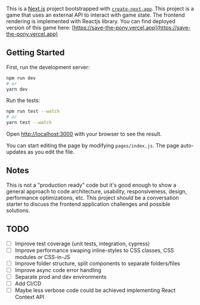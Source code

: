 This is a [Next.js](https://nextjs.org/) project bootstrapped with [`create-next-app`](https://github.com/vercel/next.js/tree/canary/packages/create-next-app). 
This project is a game that uses an external API to interact with game state. The frontend rendering is implemented with Reactjs library. You can find deployed version of this game here: 
[https://save-the-pony.vercel.app](https://save-the-pony.vercel.app)

## Getting Started

First, run the development server:

```bash
npm run dev
# or
yarn dev
```

Run the tests:

```bash
npm run test --watch
# or
yarn test --watch
```

Open [http://localhost:3000](http://localhost:3000) with your browser to see the result.

You can start editing the page by modifying `pages/index.js`. The page auto-updates as you edit the file.

## Notes

This is not a "production ready" code but it's good enough to show a general approach to code architecture, usability, responsiveness, design, performance optimizations, etc. This project should be a conversation starter to discuss the frontend application challenges and possible solutions. 

## TODO

- [ ] Improve test coverage (unit tests, integration, cypress)
- [ ] Improve performance swaping inline-styles to CSS classes, CSS modules or CSS-in-JS
- [ ] Improve folder structure, split components to separate folders/files
- [ ] Improve async code error handling
- [ ] Separate prod and dev environments
- [ ] Add CI/CD
- [ ] Maybe less verbose code could be achieved implementing React Context API
